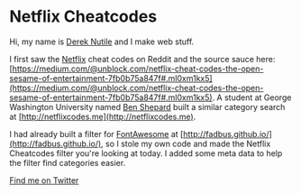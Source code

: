 # Netflix Cheatcodes

Hi, my name is [Derek Nutile](http://dereknutile.com) and I make web stuff.

I first saw the [Netflix](https://www.netflix.com/) cheat codes on Reddit and the source sauce here: [https://medium.com/@unblock.com/netflix-cheat-codes-the-open-sesame-of-entertainment-7fb0b75a847f#.ml0xm1kx5](https://medium.com/@unblock.com/netflix-cheat-codes-the-open-sesame-of-entertainment-7fb0b75a847f#.ml0xm1kx5).  A student at George Washington University named [Ben Shepard](http://benshep.net/) built a similar category search at [http://netflixcodes.me](http://netflixcodes.me).

I had already built a filter for [FontAwesome](http://fortawesome.github.io/Font-Awesome/) at [http://fadbus.github.io/](http://fadbus.github.io/), so I stole my own code and made the Netflix Cheatcodes filter you're looking at today.  I added some meta data to help the filter find categories easier.

[Find me on Twitter](https://twitter.com/dereknutile)
